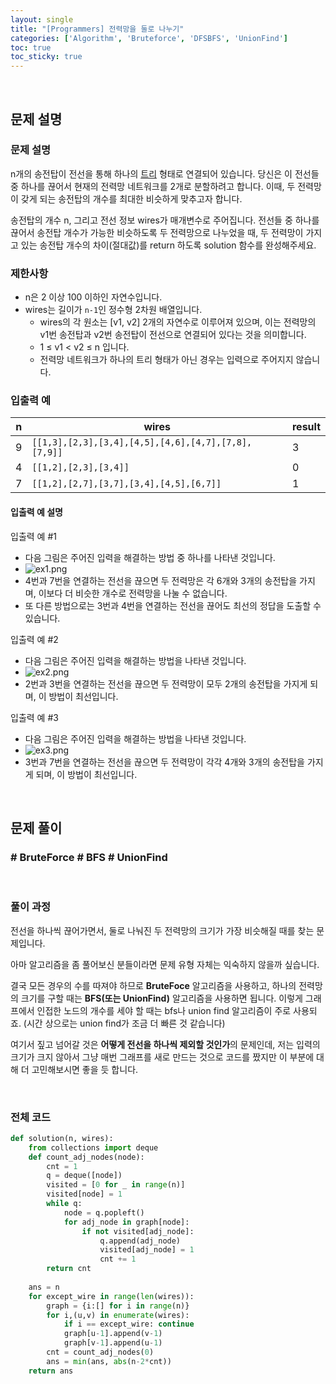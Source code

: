 ```yaml
---
layout: single
title: "[Programmers] 전력망을 둘로 나누기"
categories: ['Algorithm', 'Bruteforce', 'DFSBFS', 'UnionFind']
toc: true
toc_sticky: true
---
```




<br>

## 문제 설명

### 문제 설명

n개의 송전탑이 전선을 통해 하나의 [트리](https://en.wikipedia.org/wiki/Tree_(data_structure)) 형태로 연결되어 있습니다. 당신은 이 전선들 중 하나를 끊어서 현재의 전력망 네트워크를 2개로 분할하려고 합니다. 이때, 두 전력망이 갖게 되는 송전탑의 개수를 최대한 비슷하게 맞추고자 합니다.

송전탑의 개수 n, 그리고 전선 정보 wires가 매개변수로 주어집니다. 전선들 중 하나를 끊어서 송전탑 개수가 가능한 비슷하도록 두 전력망으로 나누었을 때, 두 전력망이 가지고 있는 송전탑 개수의 차이(절대값)를 return 하도록 solution 함수를 완성해주세요.

### 제한사항

- n은 2 이상 100 이하인 자연수입니다.
- wires는 길이가 `n-1`인 정수형 2차원 배열입니다.
  - wires의 각 원소는 [v1, v2] 2개의 자연수로 이루어져 있으며, 이는 전력망의 v1번 송전탑과 v2번 송전탑이 전선으로 연결되어 있다는 것을 의미합니다.
  - 1 ≤ v1 < v2 ≤ n 입니다.
  - 전력망 네트워크가 하나의 트리 형태가 아닌 경우는 입력으로 주어지지 않습니다.

### 입출력 예

| n    | wires                                               | result |
| ---- | --------------------------------------------------- | ------ |
| 9    | `[[1,3],[2,3],[3,4],[4,5],[4,6],[4,7],[7,8],[7,9]]` | 3      |
| 4    | `[[1,2],[2,3],[3,4]]`                               | 0      |
| 7    | `[[1,2],[2,7],[3,7],[3,4],[4,5],[6,7]]`             | 1      |

#### 입출력 예 설명

입출력 예 #1

- 다음 그림은 주어진 입력을 해결하는 방법 중 하나를 나타낸 것입니다.
- ![ex1.png](https://grepp-programmers.s3.ap-northeast-2.amazonaws.com/files/production/5b8a0dcd-cba0-47ca-b5e3-d3bafc81f9d6/ex1.png)
- 4번과 7번을 연결하는 전선을 끊으면 두 전력망은 각 6개와 3개의 송전탑을 가지며, 이보다 더 비슷한 개수로 전력망을 나눌 수 없습니다.
- 또 다른 방법으로는 3번과 4번을 연결하는 전선을 끊어도 최선의 정답을 도출할 수 있습니다.

입출력 예 #2

- 다음 그림은 주어진 입력을 해결하는 방법을 나타낸 것입니다.
- ![ex2.png](https://grepp-programmers.s3.ap-northeast-2.amazonaws.com/files/production/b28865e1-a18e-429d-ae7a-14e77e801539/ex2.png)
- 2번과 3번을 연결하는 전선을 끊으면 두 전력망이 모두 2개의 송전탑을 가지게 되며, 이 방법이 최선입니다.

입출력 예 #3

- 다음 그림은 주어진 입력을 해결하는 방법을 나타낸 것입니다.
- ![ex3.png](https://grepp-programmers.s3.ap-northeast-2.amazonaws.com/files/production/0a7f21af-1e07-4015-8ad3-c06155c613b3/ex3.png)
- 3번과 7번을 연결하는 전선을 끊으면 두 전력망이 각각 4개와 3개의 송전탑을 가지게 되며, 이 방법이 최선입니다.

<br>

## 문제 풀이

### \# BruteForce \# BFS \# UnionFind



<br>

### 풀이 과정

전선을 하나씩 끊어가면서, 둘로 나눠진 두 전력망의 크기가 가장 비슷해질 때를 찾는 문제입니다. 

아마 알고리즘을 좀 풀어보신 분들이라면 문제 유형 자체는 익숙하지 않을까 싶습니다. 

결국 모든 경우의 수를 따져야 하므로 **BruteFoce** 알고리즘을 사용하고, 하나의 전력망의 크기를 구할 때는 **BFS(또는 UnionFind)** 알고리즘을 사용하면 됩니다. 이렇게 그래프에서 인접한 노드의 개수를 세야 할 때는 bfs나 union find 알고리즘이 주로 사용되죠. (시간 상으로는 union find가 조금 더 빠른 것 같습니다)

여기서 짚고 넘어갈 것은 **어떻게 전선을 하나씩 제외할 것인가**의 문제인데, 저는 입력의 크기가 크지 않아서 그냥 매번 그래프를 새로 만드는 것으로 코드를 짰지만 이 부분에 대해 더 고민해보시면 좋을 듯 합니다. 



<br>

### 전체 코드



```python
def solution(n, wires):
    from collections import deque
    def count_adj_nodes(node):
        cnt = 1
        q = deque([node])
        visited = [0 for _ in range(n)]
        visited[node] = 1
        while q:
            node = q.popleft()
            for adj_node in graph[node]:
                if not visited[adj_node]:
                    q.append(adj_node)
                    visited[adj_node] = 1
                    cnt += 1
        return cnt
    
    ans = n 
    for except_wire in range(len(wires)):
        graph = {i:[] for i in range(n)}
        for i,(u,v) in enumerate(wires):
            if i == except_wire: continue
            graph[u-1].append(v-1)
            graph[v-1].append(u-1)
        cnt = count_adj_nodes(0)
        ans = min(ans, abs(n-2*cnt))
    return ans
```







<br>

